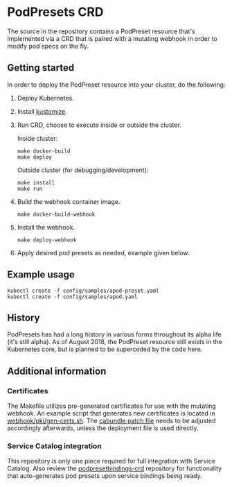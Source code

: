 # PodPresets CRD

The source in the repository contains a PodPreset resource that's implemented
via a CRD that is paired with a mutating webhook in order to modify pod specs
on the fly.

## Getting started

In order to deploy the PodPreset resource into your cluster, do the following:

1. Deploy Kubernetes.

1. Install [kustomize](https://github.com/kubernetes-sigs/kustomize).

1. Run CRD, choose to execute inside or outside the cluster.

   Inside cluster:

   ```shell
   make docker-build
   make deploy
   ```

   Outside cluster (for debugging/development):

   ```shell
   make install
   make run
   ```

1. Build the webhook container image.

   ```shell
   make docker-build-webhook
   ```

1. Install the webhook.

   ```shell
   make deploy-webhook
   ```

1. Apply desired pod presets as needed, example given below.

## Example usage

```shell
kubectl create -f config/samples/apod-preset.yaml
kubectl create -f config/samples/apod.yaml
```

## History

PodPresets has had a long history in various forms throughout its alpha life
(it's still alpha). As of August 2018, the PodPreset resource still exists in
the Kubernetes core, but is planned to be superceded by the code here.

## Additional information

### Certificates

The Makefile utilizes pre-generated certificates for use with the mutating
webhook. An example script that generates new certificates is located in
[webhook/pki/gen-certs.sh](webhook/pki/gen-certs.sh). The [cabundle patch file](webhook/kustomize-config/webhook_cabundle_patch.yaml)
needs to be adjusted accordingly afterwards, unless the deployment file is used directly.

### Service Catalog integration

This repository is only one piece required for full integration with Service
Catalog. Also review the [podpresetbindings-crd](https://github.com/jpeeler/podpresetbindings-crd)
repository for functionality that auto-generates pod presets upon service
bindings being ready.